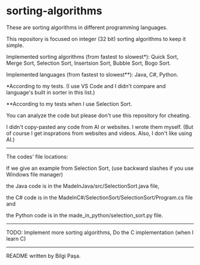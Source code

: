 # sorting-algorithms

These are sorting algorithms in different programming languages.

This repository is focused on integer (32 bit) sorting algorithms to keep it simple.

Implemented sorting algorithms (from fastest to slowest*): Quick Sort, Merge Sort, Selection Sort, Insertsion Sort, Bubble Sort, Bogo Sort.

Implemented languages (from fastest to slowest**): Java, C#, Python.

*According to my tests. (I use VS Code and I didn't compare and language's built in sorter in this list.)

**According to my tests when I use Selection Sort.

You can analyze the code but please don't use this repository for cheating.

I didn't copy-pasted any code from AI or websites. I wrote them myself. (But of course I get insprations from websites and videos. Also, I don't like using AI.)

-------------------------------------------------------------------------------------------------

The codes' file locations:

If we give an example from Selection Sort, (use backward slashes if you use Windows file manager)

the Java code is in the MadeInJava/src/SelectionSort.java file,

the C# code is in the MadeInC#/SelectionSort/SelectionSort/Program.cs file and

the Python code is in the made_in_python/selection_sort.py file.

-------------------------------------------------------------------------------------------------

TODO: Implement more sorting algorithms, Do the C implementation (when I learn C)

-------------------------------------------------------------------------------------------------

README written by Bilgi Paşa.
